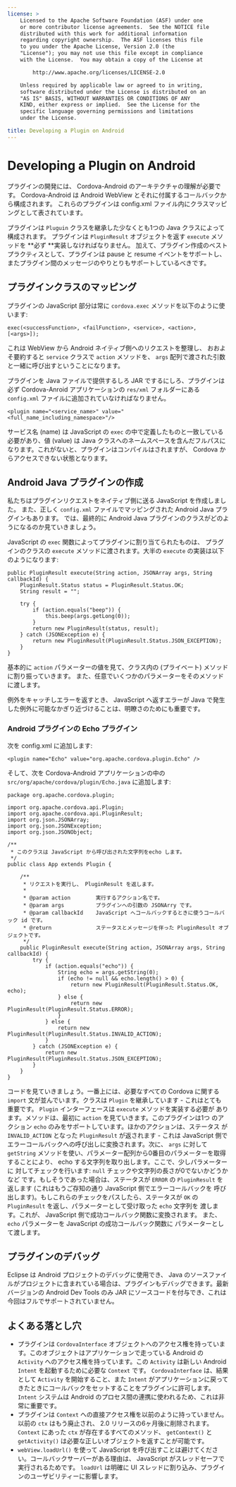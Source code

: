 ```yaml
---
license: >
    Licensed to the Apache Software Foundation (ASF) under one
    or more contributor license agreements.  See the NOTICE file
    distributed with this work for additional information
    regarding copyright ownership.  The ASF licenses this file
    to you under the Apache License, Version 2.0 (the
    "License"); you may not use this file except in compliance
    with the License.  You may obtain a copy of the License at

        http://www.apache.org/licenses/LICENSE-2.0

    Unless required by applicable law or agreed to in writing,
    software distributed under the License is distributed on an
    "AS IS" BASIS, WITHOUT WARRANTIES OR CONDITIONS OF ANY
    KIND, either express or implied.  See the License for the
    specific language governing permissions and limitations
    under the License.

title: Developing a Plugin on Android
---
```


# Developing a Plugin on Android

プラグインの開発には、 Cordova-Android のアーキテクチャの理解が必要です。
Cordova-Android は Android WebView とそれに付属するコールバックから構成されます。
これらのプラグインは config.xml ファイル内にクラスマッピングとして表されています。

プラグインは `Pluguin` クラスを継承した少なくとも1つの Java クラスによって構成されます。
プラグインは `PluginResult` オブジェクトを返す `execute` メソッドを **必ず **実装しなければなりません。
加えて、プラグイン作成のベストプラクティスとして、プラグインは pause と resume イベントをサポートし、またプラグイン間のメッセージのやりとりもサポートしているべきです。

## プラグインクラスのマッピング

プラグインの JavaScript 部分は常に `cordova.exec` メソッドを以下のように使います:

    exec(<successFunction>, <failFunction>, <service>, <action>, [<args>]);

これは WebView から Android ネイティブ側へのリクエストを整理し、
おおよそ要約すると `service` クラスで `action` メソッドを、
`args` 配列で渡された引数と一緒に呼び出すということになります。

プラグインを Java ファイルで提供するしろ JAR でするにしろ、プラグインは必ず Cordova-Anroid アプリケーションの `res/xml` フォルダーにある `config.xml` ファイルに追加されていなければなりません。

    <plugin name="<service_name>" value="<full_name_including_namespace>"/>

サービス名 (name) は JavaScript の `exec` の中で定義したものと一致している必要があり、値 (value) は Java クラスへのネームスペースを含んだフルパスになります。これがないと、プラグインはコンパイルはされますが、
Cordova からアクセスできない状態となります。

## Android Java プラグインの作成

私たちはプラグインリクエストをネイティブ側に送る JavaScript を作成しました。
また、正しく `config.xml` ファイルでマッピングされた Android Java プラグインもあります。
では、最終的に Android Java プラグインのクラスがどのようになるのか見ていきましょう。

JavaScript の `exec` 関数によってプラグインに割り当てられたものは、
プラグインのクラスの `execute` メソッドに渡されます。大半の `execute`
の実装は以下のようになります:

    public PluginResult execute(String action, JSONArray args, String callbackId) {
        PluginResult.Status status = PluginResult.Status.OK;
        String result = "";

        try {
            if (action.equals("beep")) {
                this.beep(args.getLong(0));
            }
            return new PluginResult(status, result);
        } catch (JSONException e) {
            return new PluginResult(PluginResult.Status.JSON_EXCEPTION);
        }
    }

基本的に `action` パラメーターの値を見て、クラス内の
(プライベート) メソッドに割り振っていきます。
また、任意でいくつかのパラメーターをそのメソッドに渡します。

例外をキャッチしエラーを返すとき、 JavaScript へ返すエラーが Java で発生した例外に可能なかぎり近づけることは、明瞭さのためにも重要です。

### Android プラグインの Echo プラグイン

次を config.xml に追加します:

    <plugin name="Echo" value="org.apache.cordova.plugin.Echo" />

そして、次を Cordova-Android アプリケーションの中の
`src/org/apache/cordova/plugin/Echo.java` に追加します:


    package org.apache.cordova.plugin;

    import org.apache.cordova.api.Plugin;
    import org.apache.cordova.api.PluginResult;
    import org.json.JSONArray;
    import org.json.JSONException;
    import org.json.JSONObject;

    /**
     * このクラスは JavaScript から呼び出された文字列をecho します。
     */
    public class App extends Plugin {

        /**
         * リクエストを実行し、 PluginResult を返します。
         *
         * @param action        実行するアクション名です。
         * @param args          プラグインへの引数の JSONArry です。
         * @param callbackId    JavaScript へコールバックするときに使うコールバック id です。
         * @return              ステータスとメッセージを伴った PluginResult オブジェクトです。
         */
        public PluginResult execute(String action, JSONArray args, String callbackId) {
            try {
                if (action.equals("echo")) {
                    String echo = args.getString(0);
                    if (echo != null && echo.length() > 0) {
                        return new PluginResult(PluginResult.Status.OK, echo);
                    } else {
                        return new PluginResult(PluginResult.Status.ERROR);
                    }
                } else {
                    return new PluginResult(PluginResult.Status.INVALID_ACTION);
                }
            } catch (JSONException e) {
                return new PluginResult(PluginResult.Status.JSON_EXCEPTION);
            }
        }
    }

コードを見ていきましょう。一番上には、必要なすべての Cordova に関する
`import` 文が並んでいます。クラスは `Plugin` を継承しています - これはとても
重要です。 `Plugin` インターフェースは `execute` メソッドを実装する必要が
あります。メソッドは、最初に `action` を見ていきます。このプラグインは1つ
のアクション `echo` のみをサポートしています。ほかのアクションは、ステータス
が `INVALID_ACTION` となった `PluginResult` が返されます - これは JavaScript
側でエラーコールバックへの呼び出しに変換されます。次に、 `args` に対して
`getString` メソッドを使い、パラメーター配列から0番目のパラメーターを取得
することにより、 echo する文字列を取り出します。ここで、少しパラメーターに
対してチェックを行います: `null` チェックや文字列の長さが0でないかどうかなど
です。もしそうであった場合は、ステータスが `ERROR` の `PluginResult` を
返します (これはもうご存知の通り JavaScript 側でエラーコールバックを
呼び出します)。もしこれらのチェックをパスしたら、ステータスが `OK` の
`PluginResult` を返し、パラメーターとして受け取った `echo` 文字列を
渡します。これが、 JavaScript 側で成功コールバック関数に変換されます。
また、 `echo` パラメーターを JavaScript の成功コールバック関数に
パラメーターとして渡します。

## プラグインのデバッグ

Eclipse は Android プロジェクトのデバッグに使用でき、 Java のソースファイルがプロジェクトに含まれている場合は、プラグインもデバッグできます。最新バージョンの Android Dev Tools のみ JAR にソースコードを付与でき、これは今回はフルでサポートされていません。

## よくある落とし穴

* プラグインは `CordovaInterface` オブジェクトへのアクセス権を持っています。このオブジェクトはアプリケーションで走っている Android の `Activity` へのアクセス権を持っています。この `Activity` は新しい Android `Intent` を起動するために必要な `Context` です。
`CordovaInterface` は、結果として `Activity` を開始すること、また `Intent` がアプリケーションに戻ってきたときにコールバックをセットすることをプラグインに許可します。
`Intent` システムは Android のプロセス間の連携に使われるため、これは非常に重要です。
* プラグインは `Context` への直接アクセス権を以前のように持っていません。以前の `ctx` はもう廃止され、 2.0 リリースの6ヶ月後に削除されます。 `Context` にあった `ctx` が存在するすべてのメソッド、 `getContext()` と `getActivity()` は必要な正しいオブジェクトを返すことが可能です。
* `webView.loadUrl()` を使って JavaScript を呼び出すことは避けてください。コールバックサーバーがある理由は、 JavaScript がスレッドセーフで実行されるためです。 `loadUrl` は明確に UI スレッドに割り込み、プラグインのユーザビリティーに影響します。
